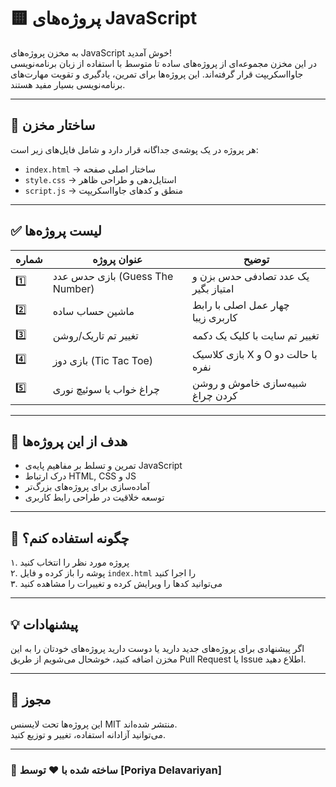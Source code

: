 # 🟨 پروژه‌های JavaScript

به مخزن پروژه‌های JavaScript خوش آمدید!  
در این مخزن مجموعه‌ای از پروژه‌های ساده تا متوسط با استفاده از زبان برنامه‌نویسی جاوااسکریپت قرار گرفته‌اند. این پروژه‌ها برای تمرین، یادگیری و تقویت مهارت‌های برنامه‌نویسی بسیار مفید هستند.

---

## 📁 ساختار مخزن

هر پروژه در یک پوشه‌ی جداگانه قرار دارد و شامل فایل‌های زیر است:

- `index.html` → ساختار اصلی صفحه
- `style.css` → استایل‌دهی و طراحی ظاهر
- `script.js` → منطق و کدهای جاوااسکریپت

---

## ✅ لیست پروژه‌ها

| شماره | عنوان پروژه | توضیح |
|------|--------------|-------|
| 1️⃣ | بازی حدس عدد (Guess The Number) | یک عدد تصادفی حدس بزن و امتیاز بگیر |
| 2️⃣ | ماشین حساب ساده | چهار عمل اصلی با رابط کاربری زیبا |
| 3️⃣ | تغییر تم تاریک/روشن | تغییر تم سایت با کلیک یک دکمه |
| 4️⃣ | بازی دوز (Tic Tac Toe) | بازی کلاسیک X و O با حالت دو نفره |
| 5️⃣ | چراغ خواب یا سوئیچ نوری | شبیه‌سازی خاموش و روشن کردن چراغ |

---

## 🎯 هدف از این پروژه‌ها

- تمرین و تسلط بر مفاهیم پایه‌ی JavaScript
- درک ارتباط HTML, CSS و JS
- آماده‌سازی برای پروژه‌های بزرگ‌تر
- توسعه خلاقیت در طراحی رابط کاربری

---

## 🚀 چگونه استفاده کنم؟

۱. پروژه مورد نظر را انتخاب کنید  
۲. پوشه را باز کرده و فایل `index.html` را اجرا کنید  
۳. می‌توانید کدها را ویرایش کرده و تغییرات را مشاهده کنید  

---

## 💡 پیشنهادات

اگر پیشنهادی برای پروژه‌های جدید دارید یا دوست دارید پروژه‌های خودتان را به این مخزن اضافه کنید، خوشحال می‌شویم از طریق Pull Request یا Issue اطلاع دهید.

---

## 📜 مجوز

این پروژه‌ها تحت لایسنس MIT منتشر شده‌اند.  
می‌توانید آزادانه استفاده، تغییر و توزیع کنید.

---

### 📌 ساخته شده با ❤️ توسط [Poriya Delavariyan]

